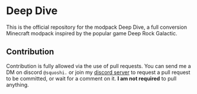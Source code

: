# Deep Dive

This is the official repository for the modpack Deep Dive, a full conversion Minecraft modpack inspired by the popular game Deep Rock Galactic.
## Contribution

Contribution is fully allowed via the use of pull requests. You can send me a DM on discord `@squoshi.` or join my [discord server](https://discord.gg/X9XfzfTDqH) to request a pull request to be committed, or wait for a comment on it. **I am not required** to pull anything.